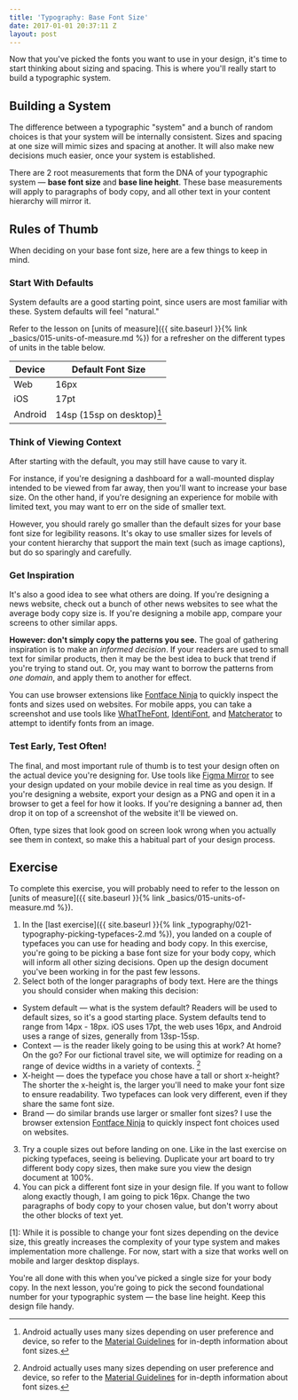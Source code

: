 ```yaml
---
title: 'Typography: Base Font Size'
date: 2017-01-01 20:37:11 Z
layout: post
---
```


Now that you've picked the fonts you want to use in your design, it's time to start thinking about sizing and spacing. This is where you'll really start to build a typographic system.

## Building a System

The difference between a typographic "system" and a bunch of random choices is that your system will be internally consistent. Sizes and spacing at one size will mimic sizes and spacing at another. It will also make new decisions much easier, once your system is established.

There are 2 root measurements that form the DNA of your typographic system — **base font size** and **base line height**. These base measurements will apply to paragraphs of body copy, and all other text in your content hierarchy will mirror it.

## Rules of Thumb

When deciding on your base font size, here are a few things to keep in mind.

### Start With Defaults

System defaults are a good starting point, since users are most familiar with these. System defaults will feel "natural."

Refer to the lesson on [units of measure]({{ site.baseurl }}{% link _basics/015-units-of-measure.md %}) for a refresher on the different types of units in the table below.

| Device | Default Font Size |
|-|-|
| Web | 16px |
| iOS | 17pt |
| Android | 14sp (15sp on desktop)[^1] |

[^1]: Android actually uses many sizes depending on user preference and device, so refer to the [Material Guidelines](https://material.io/guidelines/style/typography.html) for in-depth information about font sizes.

### Think of Viewing Context

After starting with the default, you may still have cause to vary it.

For instance, if you're designing a dashboard for a wall-mounted display intended to be viewed from far away, then you'll want to increase your base size. On the other hand, if you're designing an experience for mobile with limited text, you may want to err on the side of smaller text.

However, you should rarely go smaller than the default sizes for your base font size for legibility reasons. It's okay to use smaller sizes for levels of your content hierarchy that support the main text (such as image captions), but do so sparingly and carefully.

### Get Inspiration

It's also a good idea to see what others are doing. If you're designing a news website, check out a bunch of other news websites to see what the average body copy size is. If you're designing a mobile app, compare your screens to other similar apps.

**However: don't simply copy the patterns you see.** The goal of gathering inspiration is to make an *informed decision*. If your readers are used to small text for similar products, then it may be the best idea to buck that trend if you're trying to stand out. Or, you may want to borrow the patterns from *one domain*, and apply them to another for effect.

You can use browser extensions like [Fontface Ninja](https://fontface.ninja/) to quickly inspect the fonts and sizes used on websites. For mobile apps, you can take a screenshot and use tools like [WhatTheFont](https://www.myfonts.com/WhatTheFont/), [IdentiFont](http://www.identifont.com/), and [Matcherator](https://www.fontspring.com/matcherator) to attempt to identify fonts from an image.

### Test Early, Test Often!

The final, and most important rule of thumb is to test your design often on the actual device you're designing for. Use tools like [Figma Mirror](https://www.figma.com/mirror) to see your design updated on your mobile device in real time as you design. If you're designing a website, export your design as a PNG and open it in a browser to get a feel for how it looks. If you're designing a banner ad, then drop it on top of a screenshot of the website it'll be viewed on.

Often, type sizes that look good on screen look wrong when you actually see them in context, so make this a habitual part of your design process.

<!--more-->
## Exercise
To complete this exercise, you will probably need to refer to the lesson on [units of measure]({{ site.baseurl }}{% link _basics/015-units-of-measure.md %}).

1. In the [last exercise]({{ site.baseurl }}{% link _typography/021-typography-picking-typefaces-2.md %}), you landed on a couple of typefaces you can use for heading and body copy. In this exercise, you're going to be picking a base font size for your body copy, which will inform all other sizing decisions. Open up the design document you've been working in for the past few lessons.
2. Select both of the longer paragraphs of body text. Here are the things you should consider when making this decision:
  * System default — what is the system default? Readers will be used to default sizes, so it's a good starting place. System defaults tend to range from 14px - 18px. iOS uses 17pt, the web uses 16px, and Android uses a range of sizes, generally from 13sp-15sp.
  * Context — is the reader likely going to be using this at work? At home? On the go? For our fictional travel site, we will optimize for reading on a range of device widths in a variety of contexts. [^1]
  * X-height — does the typeface you chose have a tall or short x-height? The shorter the x-height is, the larger you'll need to make your font size to ensure readability. Two typefaces can look very different, even if they share the same font size.
  * Brand — do similar brands use larger or smaller font sizes? I use the browser extension [Fontface Ninja](https://fontface.ninja/) to quickly inspect font choices used on websites.
3. Try a couple sizes out before landing on one. Like in the last exercise on picking typefaces, seeing is believing. Duplicate your art board to try different body copy sizes, then make sure you <span data-keyCombo="view-100%">view the design document at 100%</span>.
4. You can pick a different font size in your design file. If you want to follow along exactly though, I am going to pick 16px. Change the two paragraphs of body copy to your chosen value, but don't worry about the other blocks of text yet.

[1]: While it is possible to change your font sizes depending on the device size, this greatly increases the complexity of your type system and makes implementation more challenge. For now, start with a size that works well on mobile and larger desktop displays.

You're all done with this when you've picked a single size for your body copy. In the next lesson, you're going to pick the second foundational number for your typographic system — the base line height. Keep this design file handy.

